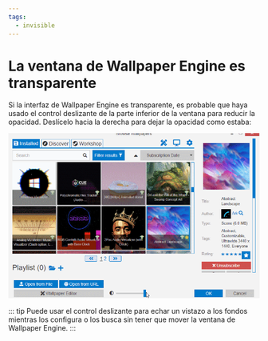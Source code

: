 ```yaml
---
tags:
  - invisible
---
```


# La ventana de Wallpaper Engine es transparente

Si la interfaz de Wallpaper Engine es transparente, es probable que haya usado el control deslizante de la parte inferior de la ventana para reducir la opacidad. Deslícelo hacia la derecha para dejar la opacidad como estaba:

![Utilice el control deslizante de la parte inferior de la interfaz para controlar la opacidad.](./transparentinterface.gif)

::: tip Puede usar el control deslizante para echar un vistazo a los fondos mientras los configura o los busca sin tener que mover la ventana de Wallpaper Engine. :::